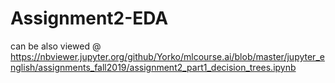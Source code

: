 # Assignment2-EDA

can be also viewed @ https://nbviewer.jupyter.org/github/Yorko/mlcourse.ai/blob/master/jupyter_english/assignments_fall2019/assignment2_part1_decision_trees.ipynb
